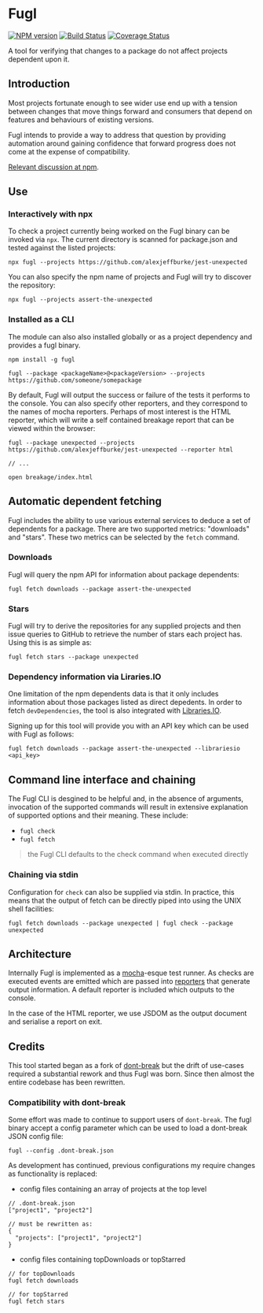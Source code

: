 # Fugl

[![NPM version](https://img.shields.io/npm/v/fugl.svg)](https://www.npmjs.com/package/fugl)
[![Build Status](https://img.shields.io/travis/alexjeffburke/fugl/master.svg)](https://travis-ci.org/alexjeffburke/fugl)
[![Coverage Status](https://img.shields.io/coveralls/alexjeffburke/fugl/master.svg)](https://coveralls.io/r/alexjeffburke/fugl?branch=master)

A tool for verifying that changes to a package do not affect projects dependent upon it.

## Introduction

Most projects fortunate enough to see wider use end up with a tension between changes that
move things forward and consumers that depend on features and behaviours of existing versions.

Fugl intends to provide a way to address that question by providing automation around gaining
confidence that forward progress does not come at the expense of compatibility.

[Relevant discussion at npm](https://github.com/npm/npm/issues/6510).

## Use

### Interactively with npx

To check a project currently being worked on the Fugl binary can be invoked via `npx`.
The current directory is scanned for package.json and tested against the listed projects:

```
npx fugl --projects https://github.com/alexjeffburke/jest-unexpected
```

You can also specify the npm name of projects and Fugl will try to discover the repository:

```
npx fugl --projects assert-the-unexpected
```

### Installed as a CLI

The module can also also installed globally or as a project dependency and provides a fugl binary.

```
npm install -g fugl
```

```
fugl --package <packageName>@<packageVersion> --projects https://github.com/someone/somepackage
```

By default, Fugl will output the success or failure of the tests it performs to the console. You
can also specify other reporters, and they correspond to the names of mocha reporters. Perhaps of
most interest is the HTML reporter, which will write a self contained breakage report that can be
viewed within the browser:

```
fugl --package unexpected --projects https://github.com/alexjeffburke/jest-unexpected --reporter html

// ...

open breakage/index.html
```

## Automatic dependent fetching

Fugl includes the ability to use various external services to deduce a set of dependents for
a package. There are two supported metrics: "downloads" and "stars". These two metrics
can be selected by the `fetch` command.

### Downloads

Fugl will query the npm API for information about package dependents:

```
fugl fetch downloads --package assert-the-unexpected
```

### Stars

Fugl will try to derive the repositories for any supplied projects and then issue queries to
GitHub to retrieve the number of stars each project has. Using this is as simple as:

```
fugl fetch stars --package unexpected
```

### Dependency information via Liraries.IO

One limitation of the npm dependents data is that it only includes information about those packages
listed as direct depedents. In order to fetch `devDependencies`, the tool is also integrated with
[Libraries.IO](https://libraries.io).

Signing up for this tool will provide you with an API key which can be used with Fugl as follows:

```
fugl fetch downloads --package assert-the-unexpected --librariesio <api_key>
```

## Command line interface and chaining

The Fugl CLI is desgined to be helpful and, in the absence of arguments, invocation of the supported
commands will result in extensive explanation of supported options and their meaning. These include:

- `fugl check`
- `fugl fetch`

> the Fugl CLI defaults to the check command when executed directly

### Chaining via stdin

Configuration for `check` can also be supplied via stdin. In practice, this means that the output of
fetch can be directly piped into using the UNIX shell facilities:

```
fugl fetch downloads --package unexpected | fugl check --package unexpected
```

## Architecture

Internally Fugl is implemented as a [mocha](https://mochajs.org/)-esque test runner. As checks are
executed events are emitted which are passed into [reporters](https://mochajs.org/#reporters) that
generate output information. A default reporter is included which outputs to the console.

In the case of the HTML reporter, we use JSDOM as the output document and serialise a report on exit.

## Credits

This tool started began as a fork of [dont-break](https://github.com/bahmutov/dont-break.git) but the
drift of use-cases required a substantial rework and thus Fugl was born. Since then almost the entire
codebase has been rewritten.

### Compatibility with dont-break

Some effort was made to continue to support users of `dont-break`. The fugl binary accept a config
parameter which can be used to load a dont-break JSON config file:

```
fugl --config .dont-break.json
```

As development has continued, previous configurations my require changes as functionality is replaced:

- config files containing an array of projects at the top level

```
// .dont-break.json
["project1", "project2"]

// must be rewritten as:
{
  "projects": ["project1", "project2"]
}
```

- config files containing topDownloads or topStarred

```
// for topDownloads
fugl fetch downloads

// for topStarred
fugl fetch stars
```
